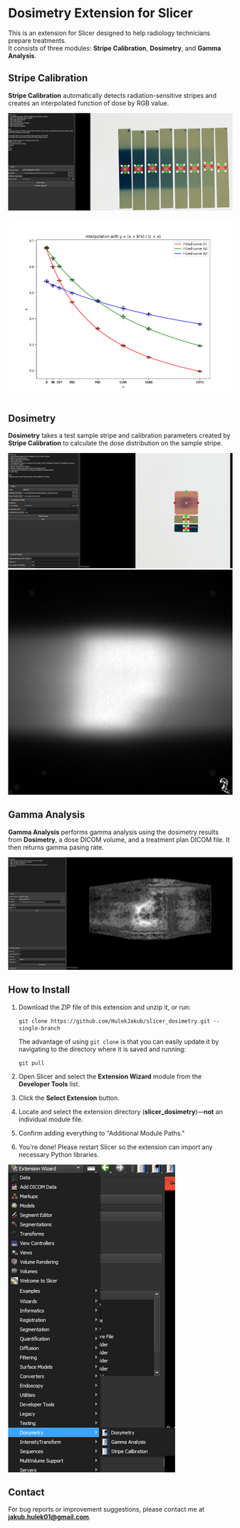 # Dosimetry Extension for Slicer

This is an extension for Slicer designed to help radiology technicians prepare treatments.  
It consists of three modules: **Stripe Calibration**, **Dosimetry**, and **Gamma Analysis**.

## Stripe Calibration
**Stripe Calibration** automatically detects radiation-sensitive stripes and creates an interpolated function of dose by RGB value.  

![alt text](docs/imgs/stripe_calibration.png)

![alt text](docs/imgs/calibration_plot.png)

## Dosimetry
**Dosimetry** takes a test sample stripe and calibration parameters created by **Stripe Calibration** to calculate the dose distribution on the sample stripe.  

![alt text](docs/imgs/dosimetry_ui.png)
![alt text](docs/imgs/dosimetry_result.png)

## Gamma Analysis
**Gamma Analysis** performs gamma analysis using the dosimetry results from **Dosimetry**, a dose DICOM volume, and a treatment plan DICOM file. It then returns gamma pasing rate.  

![alt text](docs/imgs/gamma_analysis.png)

## How to Install

1. Download the ZIP file of this extension and unzip it, or run:  
   ```
   git clone https://github.com/HulekJakub/slicer_dosimetry.git --single-branch
   ```
   The advantage of using `git clone` is that you can easily update it by navigating to the directory where it is saved and running:  
   ```
   git pull
   ```

2. Open Slicer and select the **Extension Wizard** module from the **Developer Tools** list.
3. Click the **Select Extension** button.
4. Locate and select the extension directory (**slicer_dosimetry**)—**not** an individual module file.
5. Confirm adding everything to "Additional Module Paths."
6. You're done! Please restart Slicer so the extension can import any necessary Python libraries.  

![alt text](docs/imgs/dosimetry_module_list.png)

## Contact
For bug reports or improvement suggestions, please contact me at **jakub.hulek01@gmail.com**.
